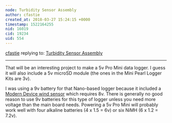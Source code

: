 ```yaml
---
node: Turbidity Sensor Assembly
author: cfastie
created_at: 2018-03-27 15:24:15 +0000
timestamp: 1522164255
nid: 16019
cid: 19234
uid: 554
---
```




[cfastie](../profile/cfastie) replying to: [Turbidity Sensor Assembly](../notes/MadTinker/03-26-2018/turbidity-sensor-assembly)

----
That will be an interesting project to make a 5v Pro Mini data logger. I guess it will also include a 5v microSD module (the ones in the Mini Pearl Logger Kits are 3v). 

I was using a 9v battery for that Nano-based logger because it included a [Modern Device wind sensor](https://publiclab.org/notes/cfastie/08-12-2017/winds-aloft-less-noise) which requires 8v. There is generally no good reason to use 9v batteries for this type of logger unless you need more voltage than the main board needs. Powering a 5v Pro Mini will probably work well with four alkaline batteries (4 x 1.5 = 6v) or six NiMH (6 x 1.2 = 7.2v). 